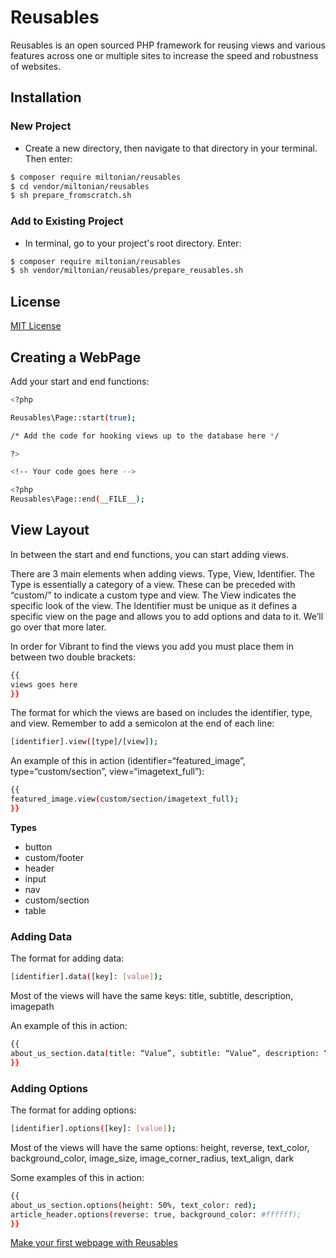 # Reusables

Reusables is an open sourced PHP framework for reusing views and various features across one or multiple sites to increase the speed and robustness of websites. 

## Installation
### New Project
- Create a new directory, then navigate to that directory in your terminal. Then enter:
```sh
$ composer require miltonian/reusables
$ cd vendor/miltonian/reusables
$ sh prepare_fromscratch.sh 
```
### Add to Existing Project
- In terminal, go to your project's root directory. Enter:
```sh
$ composer require miltonian/reusables
$ sh vendor/miltonian/reusables/prepare_reusables.sh 
```

## License
[MIT License](https://github.com/miltonian/reusables/blob/master/License)

## Creating a WebPage

Add your start and end functions:

```sh
<?php

Reusables\Page::start(true);

/* Add the code for hooking views up to the database here */

?>

<!-- Your code goes here -->

<?php 
Reusables\Page::end(__FILE__);

```

## View Layout

In between the start and end functions, you can start adding views. 

There are 3 main elements when adding views. Type, View, Identifier. The Type is essentially a category of a view. These can be preceded with “custom/” to indicate a custom type and view. The View indicates the specific look of the view. The Identifier must be unique as it defines a specific view on the page and allows you to add options and data to it. We’ll go over that more later. 

In order for Vibrant to find the views you add you must place them in between two double brackets:

```sh
{{
views goes here
}}
```
The format for which the views are based on includes the identifier, type, and view. Remember to add a semicolon at the end of each line:

```sh
[identifier].view([type]/[view]);
```

An example of this in action (identifier=“featured_image”, type=“custom/section”, view=“imagetext_full”):

```sh
{{
featured_image.view(custom/section/imagetext_full);
}}
```

**Types**

- button
- custom/footer
- header
- input
- nav
- custom/section
- table

### Adding Data 

The format for adding data:

```sh
[identifier].data([key]: [value]);
```

Most of the views will have the same keys: title, subtitle, description, imagepath

An example of this in action:
```sh
{{
about_us_section.data(title: “Value”, subtitle: “Value”, description: “Value”, imagepath: “Value”);
}}
```
### Adding Options

The format for adding options: 
```sh
[identifier].options([key]: [value]);
```
Most of the views will have the same options: height, reverse, text_color, background_color, image_size, image_corner_radius, text_align, dark

Some examples of this in action:

```sh
{{
about_us_section.options(height: 50%, text_color: red);
article_header.options(reverse: true, background_color: #ffffff);
}}
```

[Make your first webpage with Reusables](https://github.com/miltonian/reusables/wiki/Basic-WebPage-Example)


